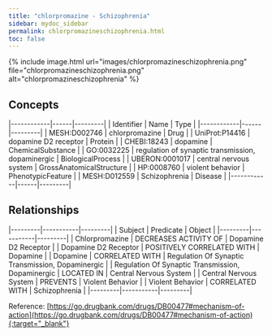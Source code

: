 ```yaml
---
title: "chlorpromazine - Schizophrenia"
sidebar: mydoc_sidebar
permalink: chlorpromazineschizophrenia.html
toc: false 
---
```


{% include image.html url="images/chlorpromazineschizophrenia.png" file="chlorpromazineschizophrenia.png" alt="chlorpromazineschizophrenia" %}

## Concepts

|------------|------|---------|
| Identifier | Name | Type    |
|------------|------|---------|
| MESH:D002746 | chlorpromazine | Drug |
| UniProt:P14416 | dopamine D2 receptor | Protein |
| CHEBI:18243 | dopamine | ChemicalSubstance |
| GO:0032225 | regulation of synaptic transmission, dopaminergic | BiologicalProcess |
| UBERON:0001017 | central nervous system | GrossAnatomicalStructure |
| HP:0008760 | violent behavior | PhenotypicFeature |
| MESH:D012559 | Schizophrenia | Disease |
|------------|------|---------|

## Relationships

|---------|-----------|---------|
| Subject | Predicate | Object  |
|---------|-----------|---------|
| Chlorpromazine | DECREASES ACTIVITY OF | Dopamine D2 Receptor |
| Dopamine D2 Receptor | POSITIVELY CORRELATED WITH | Dopamine |
| Dopamine | CORRELATED WITH | Regulation Of Synaptic Transmission, Dopaminergic |
| Regulation Of Synaptic Transmission, Dopaminergic | LOCATED IN | Central Nervous System |
| Central Nervous System | PREVENTS | Violent Behavior |
| Violent Behavior | CORRELATED WITH | Schizophrenia |
|---------|-----------|---------|

Reference: [https://go.drugbank.com/drugs/DB00477#mechanism-of-action](https://go.drugbank.com/drugs/DB00477#mechanism-of-action){:target="_blank"}